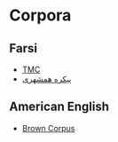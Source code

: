 # Corpora

## Farsi

- [TMC](https://en.wikipedia.org/wiki/Tehran_Monolingual_Corpus)
- [پیکره همشهری‎](https://en.wikipedia.org/wiki/Hamshahri_Corpus)

## American English

- [Brown Corpus](https://en.wikipedia.org/wiki/Brown_Corpus)
